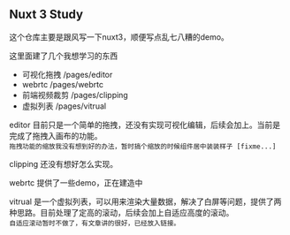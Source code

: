 ## Nuxt 3 Study
这个仓库主要是跟风写一下nuxt3，顺便写点乱七八糟的demo。

这里面建了几个我想学习的东西
- 可视化拖拽     /pages/editor
- webrtc       /pages/webrtc
- 前端视频裁剪   /pages/clipping
- 虚拟列表      /pages/vitrual

editor 目前只是一个简单的拖拽，还没有实现可视化编辑，后续会加上。当前是完成了拖拽入画布的功能。  
`拖拽功能的缩放我没有想到好的办法，暂时搞个缩放的时候组件居中装装样子 [fixme...]`

clipping 还没有想好怎么实现。    

webrtc 提供了一些demo，正在建造中    

vitrual 是一个虚拟列表，可以用来渲染大量数据，解决了白屏等问题，提供了两种思路。目前处理了定高的滚动，后续会加上自适应高度的滚动。  
`自适应滚动暂时不做了，有文章讲的很好，已经放入链接。`






